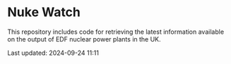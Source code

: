 # Nuke Watch

This repository includes code for retrieving the latest information available on the output of EDF nuclear power plants in the UK.

Last updated: 2024-09-24 11:11